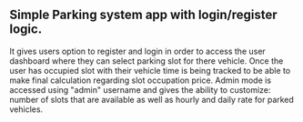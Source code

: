 ## Simple Parking system app with login/register logic.
It gives users option to register and login in order to access the
user dashboard where they can select parking slot for there vehicle.
Once the user has occupied slot with their vehicle time is being tracked
to be able to make final calculation regarding slot occupation price.
Admin mode is accessed using "admin" username and gives the ability to customize:
number of slots that are available as well as hourly and daily rate for parked vehicles.
